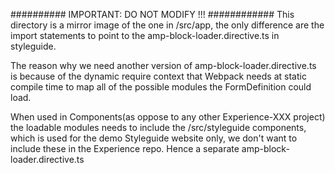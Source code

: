 ########## IMPORTANT: DO NOT MODIFY !!! ############
This directory is a mirror image of the one in /src/app, the only difference are the import 
statements to point to the amp-block-loader.directive.ts in styleguide.

The reason why we need another version of amp-block-loader.directive.ts is because of the 
dynamic require context that Webpack needs at static compile time to map all of the possible
modules the FormDefinition could load. 

When used in Components(as oppose to any other Experience-XXX project) the loadable modules 
needs to include the /src/styleguide components, which is used for the demo Styleguide website 
only, we don't want to include these in the Experience repo. Hence a separate amp-block-loader.directive.ts